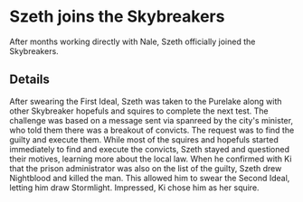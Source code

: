 # Szeth joins the Skybreakers
After months working directly with Nale, Szeth officially joined the Skybreakers.

## Details
After swearing the First Ideal, Szeth was taken to the Purelake along with other Skybreaker hopefuls and squires to complete the next test. The challenge was based on a message sent via spanreed by the city's minister, who told them there was a breakout of convicts. The request was to find the guilty and execute them. While most of the squires and hopefuls started immediately to find and execute the convicts, Szeth stayed and questioned their motives, learning more about the local law. When he confirmed with Ki that the prison administrator was also on the list of the guilty, Szeth drew Nightblood and killed the man. This allowed him to swear the Second Ideal, letting him draw Stormlight. Impressed, Ki chose him as her squire.
